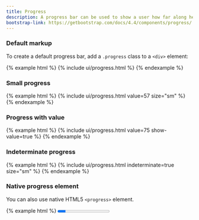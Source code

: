 ```yaml
---
title: Progress
description: A progress bar can be used to show a user how far along he is in a process.
bootstrap-link: https://getbootstrap.com/docs/4.4/components/progress/
---
```


### Default markup

To create a default progress bar, add a `.progress` class to a `<div>` element:

{% example html %}
{% include ui/progress.html %}
{% endexample %}

### Small progress

{% example html %}
{% include ui/progress.html value=57 size="sm" %}
{% endexample %}

### Progress with value

{% example html %}
{% include ui/progress.html value=75 show-value=true %}
{% endexample %}

### Indeterminate progress

{% example html %}
{% include ui/progress.html indeterminate=true size="sm" %}
{% endexample %}

### Native progress element

You can also use native HTML5 `<progress>` element.

{% example html %}
<progress class="progress progress-sm" value="15" max="100" />
{% endexample %}
